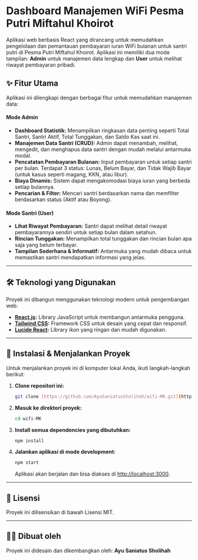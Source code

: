 # Dashboard Manajemen WiFi Pesma Putri Miftahul Khoirot

Aplikasi web berbasis React yang dirancang untuk memudahkan pengelolaan dan pemantauan pembayaran iuran WiFi bulanan untuk santri putri di Pesma Putri Miftahul Khoirot. Aplikasi ini memiliki dua mode tampilan: **Admin** untuk manajemen data lengkap dan **User** untuk melihat riwayat pembayaran pribadi.

## ✨ Fitur Utama

Aplikasi ini dilengkapi dengan berbagai fitur untuk memudahkan manajemen data:

#### Mode Admin
- **Dashboard Statistik:** Menampilkan ringkasan data penting seperti Total Santri, Santri Aktif, Total Tunggakan, dan Saldo Kas saat ini.
- **Manajemen Data Santri (CRUD):** Admin dapat menambah, melihat, mengedit, dan menghapus data santri dengan mudah melalui antarmuka modal.
- **Pencatatan Pembayaran Bulanan:** Input pembayaran untuk setiap santri per bulan. Terdapat 3 status: Lunas, Belum Bayar, dan Tidak Wajib Bayar (untuk kasus seperti magang, KKN, atau libur).
- **Biaya Dinamis:** Sistem dapat mengakomodasi biaya iuran yang berbeda setiap bulannya.
- **Pencarian & Filter:** Mencari santri berdasarkan nama dan memfilter berdasarkan status (Aktif atau Boyong).

#### Mode Santri (User)
- **Lihat Riwayat Pembayaran:** Santri dapat melihat detail riwayat pembayarannya sendiri untuk setiap bulan dalam setahun.
- **Rincian Tunggakan:** Menampilkan total tunggakan dan rincian bulan apa saja yang belum terbayar.
- **Tampilan Sederhana & Informatif:** Antarmuka yang mudah dibaca untuk memastikan santri mendapatkan informasi yang jelas.

---

## 🛠️ Teknologi yang Digunakan

Proyek ini dibangun menggunakan teknologi modern untuk pengembangan web:

- **[React.js](https://reactjs.org/):** Library JavaScript untuk membangun antarmuka pengguna.
- **[Tailwind CSS](https://tailwindcss.com/):** Framework CSS untuk desain yang cepat dan responsif.
- **[Lucide React](https://lucide.dev/):** Library ikon yang ringan dan mudah digunakan.

---

## 🚀 Instalasi & Menjalankan Proyek

Untuk menjalankan proyek ini di komputer lokal Anda, ikuti langkah-langkah berikut:

1.  **Clone repositori ini:**
    ```bash
    git clone [https://github.com/AyuSaniatusSholihah/wifi-MK.git](https://github.com/AyuSaniatusSholihah/wifi-MK.git)
    ```

2.  **Masuk ke direktori proyek:**
    ```bash
    cd wifi-MK
    ```

3.  **Install semua dependencies yang dibutuhkan:**
    ```bash
    npm install
    ```

4.  **Jalankan aplikasi di mode development:**
    ```bash
    npm start
    ```
    Aplikasi akan berjalan dan bisa diakses di [http://localhost:3000](http://localhost:3000).

---

## 📄 Lisensi

Proyek ini dilisensikan di bawah Lisensi MIT.

---

## 👩‍💻 Dibuat oleh

Proyek ini didesain dan dikembangkan oleh:
**Ayu Saniatus Sholihah**
